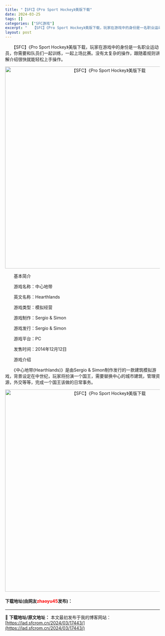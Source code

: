 ```yaml
---
title: "【SFC】《Pro Sport Hockey》美版下载"
date: 2024-03-25
tags: []
categories: ["SFC游戏"]
excerpt: "　　【SFC】《Pro Sport Hockey》美版下载，玩家在游戏中的身份是一名职业运动员，你需要和队员们一起训练，一起上场比赛。没有太复杂的操作，跟随着规则讲解介绍很快就能轻松上手操作。 　　基本简介 　　游戏名称：中心地带 　　英文名称：Hearthlands 　　游戏类型：模拟经营 　　游&hellip;"
layout: post
---
```


 <p>　　【SFC】《Pro Sport Hockey》美版下载，玩家在游戏中的身份是一名职业运动员，你需要和队员们一起训练，一起上场比赛。没有太复杂的操作，跟随着规则讲解介绍很快就能轻松上手操作。</p> <p align="center"><img align="" border="0" src="https://lad.sfcrom.cn/wp-content/uploads/2024/03/20240325_6600c821862ef.png" width="658" alt="【SFC】《Pro Sport Hockey》美版下载" /></p> <p>　　基本简介</p> <p>　　游戏名称：中心地带</p> <p>　　英文名称：Hearthlands</p> <p>　　游戏类型：模拟经营</p> <p>　　游戏制作：Sergio &amp; Simon</p> <p>　　游戏发行：Sergio &amp; Simon</p> <p>　　游戏平台：PC</p> <p>　　发售时间：2014年12月12日</p> <p>　　游戏介绍</p> <p>　　《中心地带(Hearthlands)》是由Sergio &amp; Simon制作发行的一款建筑模拟游戏，背景设定在中世纪，玩家将扮演一个国王，需要替换中心的城市建筑，管理资源，外交等等，完成一个国王该做的日常事务。</p> <p align="center"><img align="" border="0" src="https://lad.sfcrom.cn/wp-content/uploads/2024/03/20240325_6600c822df0e2.png" width="659" alt="【SFC】《Pro Sport Hockey》美版下载" /></p> <p><h4>下载地址(由网友<font color="red">zhaoyu45</font>发布)：</h4></p> 

---
📖 **下载地址/原文地址：** 本文最初发布于我的博客网站：[https://lad.sfcrom.cn/2024/03/17443/](https://lad.sfcrom.cn/2024/03/17443/)
